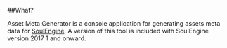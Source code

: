 ##What?

Asset Meta Generator is a console application for generating assets meta data for [SoulEngine](https://github.com/Cryru/SoulEngine).
A version of this tool is included with SoulEngine version 2017 1 and onward.